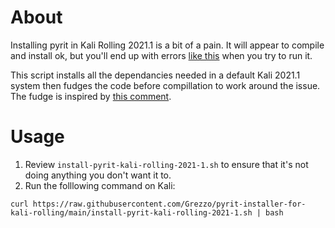 # About

Installing pyrit in Kali Rolling 2021.1 is a bit of a pain. It will appear to compile and install ok, but you'll end up with errors [like this](https://github.com/JPaulMora/Pyrit/issues/591) when you try to run it.

This script installs all the dependancies needed in a default Kali 2021.1 system then fudges the code before compillation to work around the issue. The fudge is inspired by [this comment](https://github.com/JPaulMora/Pyrit/issues/591#issuecomment-622267954).

# Usage

1. Review `install-pyrit-kali-rolling-2021-1.sh` to ensure that it's not doing anything you don't want it to.
2. Run the folllowing command on Kali:

```
curl https://raw.githubusercontent.com/Grezzo/pyrit-installer-for-kali-rolling/main/install-pyrit-kali-rolling-2021-1.sh | bash
```
